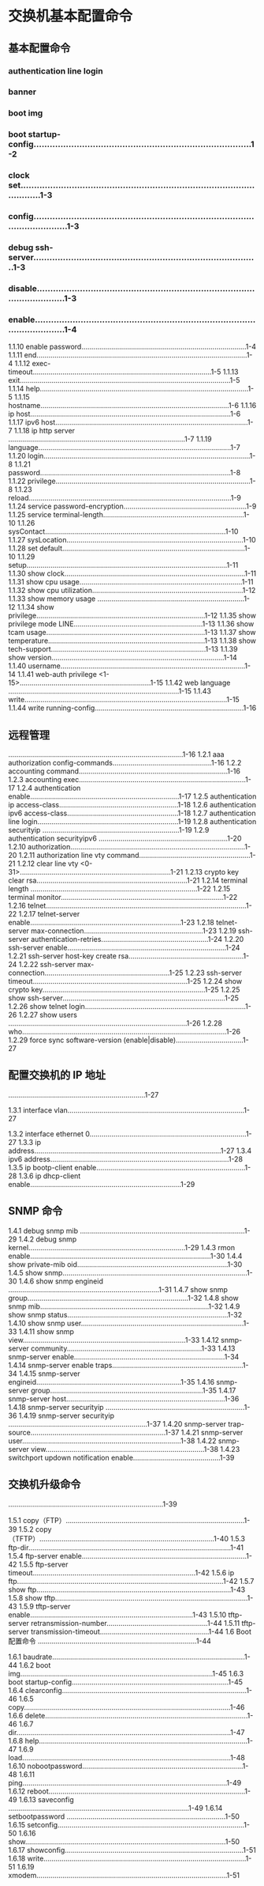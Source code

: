 # 交换机基本配置命令

## 基本配置命令

### authentication line login

### banner 

### boot img

### boot startup-config.................................................................................1-2 
### clock set...................................................................................................1-3 
### config........................................................................................................1-3 
### debug ssh-server....................................................................................1-3 
### disable......................................................................................................1-3 
### enable.......................................................................................................1-4 
1.1.10 enable password...................................................................................1-4 
1.1.11 end..........................................................................................................1-4 
1.1.12 exec-timeout..........................................................................................1-5 
1.1.13 exit..........................................................................................................1-5 
1.1.14 help.........................................................................................................1-5 
1.1.15 hostname...............................................................................................1-6 
1.1.16 ip host.....................................................................................................1-6 
1.1.17 ipv6 host.................................................................................................1-7 
1.1.18 ip http server 
.........................................................................................1-7 
1.1.19 language.................................................................................................1-7 
1.1.20 login........................................................................................................1-8 
1.1.21 password................................................................................................1-8 
1.1.22 privilege..................................................................................................1-8 
1.1.23 reload......................................................................................................1-9 
1.1.24 service password-encryption..............................................................1-9 
1.1.25 service terminal-length.......................................................................1-10 
1.1.26 sysContact...........................................................................................1-10 
1.1.27 sysLocation.........................................................................................1-10 
1.1.28 set default............................................................................................1-10 
1.1.29 setup.....................................................................................................1-11 
1.1.30 show 
clock...........................................................................................1-11 
1.1.31 show 
cpu usage..................................................................................1-11 
1.1.32 show 
cpu utilization............................................................................1-12 
1.1.33 show 
memory usage 
..........................................................................1-12 
1.1.34 show 
privilege.....................................................................................1-12 
1.1.35 show 
privilege mode LINE.................................................................1-13 
1.1.36 show tcam usage................................................................................1-13 
1.1.37 show temperature...............................................................................1-13 
1.1.38 show tech-support..............................................................................1-13 
1.1.39 show version.......................................................................................1-14 
1.1.40 username.............................................................................................1-14 
1.1.41 web-auth privilege <1-15>..................................................................1-15 
1.1.42 web language 
......................................................................................1-15 
1.1.43 write......................................................................................................1-15 
1.1.44 write running-config...........................................................................1-16 
## 远程管理 
........................................................................................1-16 
1.2.1 aaa authorization config-commands..................................................1-16 
1.2.2 accounting command...........................................................................1-16 
1.2.3 accounting exec....................................................................................1-17 
1.2.4 authentication enable...........................................................................1-17 
1.2.5 authentication ip access-class............................................................1-18 
1.2.6 authentication ipv6 access-class........................................................1-18 
1.2.7 authentication line login.......................................................................1-19 
1.2.8 authentication securityip 
.....................................................................1-19 
1.2.9 authentication securityipv6 
.................................................................1-20 
1.2.10 authorization........................................................................................1-20 
1.2.11 authorization line vty command........................................................1-21 
1.2.12 clear line vty <0-31>............................................................................1-21 
1.2.13 crypto key clear rsa............................................................................1-21 
1.2.14 terminal length 
....................................................................................1-22 
1.2.15 terminal monitor..................................................................................1-22 
1.2.16 telnet.....................................................................................................1-22 
1.2.17 telnet-server enable............................................................................1-23 
1.2.18 telnet-server max-connection............................................................1-23 
1.2.19 ssh-server authentication-retries......................................................1-24 
1.2.20 ssh-server enable................................................................................1-24 
1.2.21 ssh-server host-key create rsa..........................................................1-24 
1.2.22 ssh-server max-connection...............................................................1-25 
1.2.23 ssh-server timeout..............................................................................1-25 
1.2.24 show 
crypto key..................................................................................1-25 
1.2.25 show 
ssh-server..................................................................................1-25 
1.2.26 show telnet login.................................................................................1-26 
1.2.27 show 
users 
..........................................................................................1-26 
1.2.28 who.......................................................................................................1-26 
1.2.29 force sync software-version (enable|disable)..................................1-27 
## 配置交换机的 IP 地址 
.....................................................................1-27 


1.3.1 interface vlan.........................................................................................1-27 


1.3.2 interface ethernet 0...............................................................................1-27 
1.3.3 ip address..............................................................................................1-27 
1.3.4 ipv6 address..........................................................................................1-28 
1.3.5 ip bootp-client enable...........................................................................1-28 
1.3.6 ip dhcp-client enable............................................................................1-29 
## SNMP 命令 


1.4.1 debug snmp mib 
...................................................................................1-29 
1.4.2 debug snmp kernel...............................................................................1-29 
1.4.3 rmon enable...........................................................................................1-30 
1.4.4 show 
private-mib oid............................................................................1-30 
1.4.5 show snmp.............................................................................................1-30 
1.4.6 show snmp engineid 
............................................................................1-31 
1.4.7 show snmp group.................................................................................1-32 
1.4.8 show snmp mib.....................................................................................1-32 
1.4.9 show snmp status.................................................................................1-32 
1.4.10 show 
snmp user..................................................................................1-33 
1.4.11 show 
snmp view..................................................................................1-33 
1.4.12 snmp-server community....................................................................1-33 
1.4.13 snmp-server enable............................................................................1-34 
1.4.14 snmp-server enable traps..................................................................1-34 
1.4.15 snmp-server engineid.........................................................................1-35 
1.4.16 snmp-server group.............................................................................1-35 
1.4.17 snmp-server host................................................................................1-36 
1.4.18 snmp-server securityip 
......................................................................1-36 
1.4.19 snmp-server securityip 
......................................................................1-37 
1.4.20 snmp-server trap-source....................................................................1-37 
1.4.21 snmp-server user................................................................................1-38 
1.4.22 snmp-server view................................................................................1-38 
1.4.23 switchport updown notification enable............................................1-39 
## 交换机升级命令 
..............................................................................1-39 


1.5.1 copy（FTP）..........................................................................................1-39 
1.5.2 copy（TFTP）........................................................................................1-40 
1.5.3 ftp-dir......................................................................................................1-41 
1.5.4 ftp-server enable...................................................................................1-42 
1.5.5 ftp-server timeout..................................................................................1-42 
1.5.6 ip ftp........................................................................................................1-42 
1.5.7 show ftp..................................................................................................1-43 
1.5.8 show tftp.................................................................................................1-43 
1.5.9 tftp-server enable..................................................................................1-43 
1.5.10 tftp-server retransmission-number...................................................1-44 
1.5.11 tftp-server transmission-timeout.......................................................1-44 
1.6 Boot配置命令 
................................................................................1-44 


1.6.1 baudrate.................................................................................................1-44 
1.6.2 boot img.................................................................................................1-45 
1.6.3 boot startup-config...............................................................................1-45 
1.6.4 clearconfig.............................................................................................1-46 
1.6.5 copy........................................................................................................1-46 
1.6.6 delete......................................................................................................1-46 
1.6.7 dir............................................................................................................1-47 
1.6.8 help.........................................................................................................1-47 
1.6.9 load.........................................................................................................1-48 
1.6.10 nobootpassword.................................................................................1-48 
1.6.11 ping.......................................................................................................1-49 
1.6.12 reboot...................................................................................................1-49 
1.6.13 saveconfig 
...........................................................................................1-49 
1.6.14 setbootpassword 
................................................................................1-50 
1.6.15 setconfig..............................................................................................1-50 
1.6.16 show.....................................................................................................1-50 
1.6.17 showconfig..........................................................................................1-51 
1.6.18 write......................................................................................................1-51 
1.6.19 xmodem................................................................................................1-51